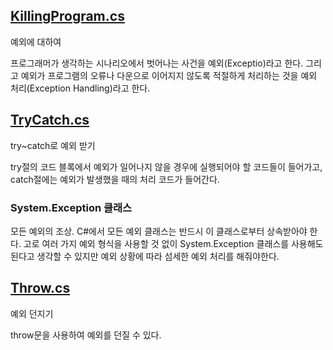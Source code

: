 ## [KillingProgram.cs](https://github.com/twozeronine/Csharp_Study/blob/main/Exception_Handling/KillingProgram.cs)

예외에 대하여

프로그래머가 생각하는 시나리오에서 벗어나는 사건을 예외(Exceptio)라고 한다. 그리고 예외가 프로그램의 오류나 다운으로 이어지지 않도록 적절하게 처리하는 것을 예외 처리(Exception Handling)라고 한다.

## [TryCatch.cs](https://github.com/twozeronine/Csharp_Study/blob/main/Exception_Handling/TryCatch.cs)

try~catch로 예외 받기

try절의 코드 블록에서 예외가 일어나지 않을 경우에 실행되어야 할 코드들이 들어가고, catch절에는 예외가 발생했을 때의 처리 코드가 들어간다.

### System.Exception 클래스

모든 예외의 조상. C#에서 모든 예외 클래스는 반드시 이 클래스로부터 상속받아야 한다. 고로 여러 가지 예외 형식을 사용할 것 없이 System.Exception 클래스를 사용해도 된다고 생각할 수 있지만 예외 상황에 따라 섬세한 예외 처리를 해줘야한다.

## [Throw.cs](https://github.com/twozeronine/Csharp_Study/blob/main/Exception_Handling/Throw.cs)

예외 던지기

throw문을 사용하여 예외를 던질 수 있다.
